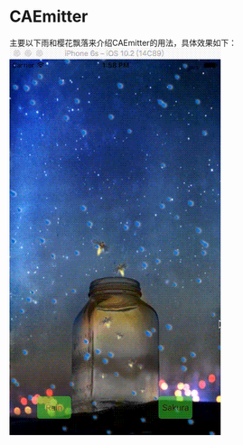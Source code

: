 # CAEmitter
主要以下雨和樱花飘落来介绍CAEmitter的用法，具体效果如下：
![image](https://github.com/fenglinyunshi/CAEmitter/blob/master/Rainning%26SakuraDemo/rain.gif)
